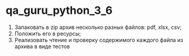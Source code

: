 # qa_guru_python_3_6

1) Запаковать в zip архив несколько разных файлов: pdf, xlsx, csv;
2) Положить его в ресурсы;
3) Реализовать чтение и проверку содержимого каждого файла из архива в виде тестов